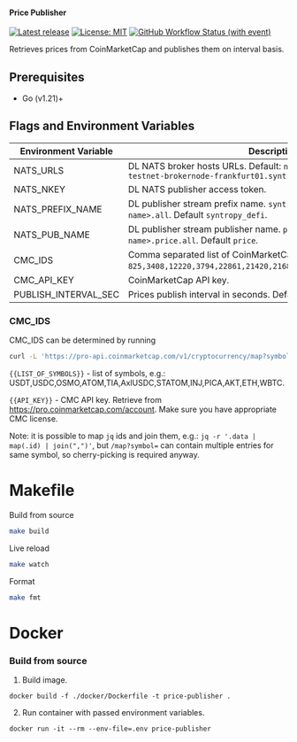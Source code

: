 #### Price Publisher
[![Latest release](https://img.shields.io/github/v/release/SyntropyNet/price-publisher)](https://github.com/SyntropyNet/price-publisher/releases/latest)
[![License: MIT](https://img.shields.io/badge/License-MIT-yellow.svg)](https://opensource.org/licenses/MIT)
[![GitHub Workflow Status (with event)](https://img.shields.io/github/actions/workflow/status/SyntropyNet/price-publisher/github-ci.yml?label=github-ci)](https://github.com/SyntropyNet/price-publisher/actions/workflows/github-ci.yml)

Retrieves prices from CoinMarketCap and publishes them on interval basis.

## Prerequisites

- Go (v1.21)+

## Flags and Environment Variables

| Environment Variable      | Description                                                                                                                 |
| ------------------------- | --------------------------------------------------------------------------------------------------------------------------- |
| NATS_URLS                 | DL NATS broker hosts URLs. Default: `nats://europe-west3-gcp-dl-testnet-brokernode-frankfurt01.syntropynet.com`             |
| NATS_NKEY                 | DL NATS publisher access token.                                                                                             |
| NATS_PREFIX_NAME          | DL publisher stream prefix name. `syntropy` results in: `syntropy.<pub-name>.all`. Default `syntropy_defi`.                 |
| NATS_PUB_NAME             | DL publisher stream publisher name. `price` results in: `<sub-name>.price.all`. Default `price`.                            |
| CMC_IDS                   | Comma separated list of CoinMarketCap tokens ids (e.g.: `825,3408,12220,3794,22861,21420,21686,7226,13678,7431,1027,3717`). |
| CMC_API_KEY               | CoinMarketCap API key.                                                                                                      |
| PUBLISH_INTERVAL_SEC      | Prices publish interval in seconds. Default: `5` seconds.                                                                   |

### CMC_IDS

CMC_IDS can be determined by running
```bash
curl -L 'https://pro-api.coinmarketcap.com/v1/cryptocurrency/map?symbol=USDT,USDC,OSMO,ATOM,TIA,AxlUSDC,STATOM,INJ,PICA,AKT,ETH,WBTC' -H 'X-CMC_PRO_API_KEY: {{API_KEY}}' -H 'Accept: */*' | jq .
```

`{{LIST_OF_SYMBOLS}}` - list of symbols, e.g.: USDT,USDC,OSMO,ATOM,TIA,AxlUSDC,STATOM,INJ,PICA,AKT,ETH,WBTC.

`{{API_KEY}}` - CMC API key. Retrieve from https://pro.coinmarketcap.com/account. Make sure you have appropriate CMC license.

Note: it is possible to map `jq` ids and join them, e.g.: `jq -r '.data | map(.id) | join(",")'`, but `/map?symbol=` can contain multiple entries for same symbol, so cherry-picking is required anyway.

# Makefile

Build from source
```bash
make build
```

Live reload
```bash
make watch
```

Format
```bash
make fmt
```

# Docker

### Build from source

1. Build image.
```
docker build -f ./docker/Dockerfile -t price-publisher .
```

2. Run container with passed environment variables.
```
docker run -it --rm --env-file=.env price-publisher
```
